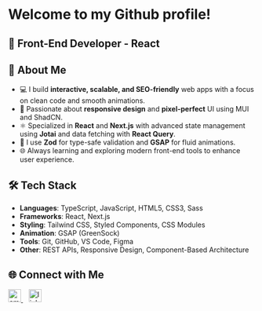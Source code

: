 <h1>Welcome to my Github profile!</h1>

<h2>
  🎯 Front-End Developer - React 
</h2>

## 🚀 About Me

- 💻 I build **interactive, scalable, and SEO-friendly** web apps with a focus on clean code and smooth animations.
- 🎨 Passionate about **responsive design** and **pixel-perfect** UI using MUI and ShadCN.
- ⚛️ Specialized in **React** and **Next.js** with advanced state management using **Jotai** and data fetching with **React Query**.
- 🧪 I use **Zod** for type-safe validation and **GSAP** for fluid animations.
- 🌐 Always learning and exploring modern front-end tools to enhance user experience.



## 🛠️ Tech Stack

- **Languages**: TypeScript, JavaScript, HTML5, CSS3, Sass
- **Frameworks**: React, Next.js
- **Styling**: Tailwind CSS, Styled Components, CSS Modules
- **Animation**: GSAP (GreenSock)
- **Tools**: Git, GitHub, VS Code, Figma
- **Other**: REST APIs, Responsive Design, Component-Based Architecture


## 🌐 Connect with Me

<p align="left">
  <a href="mailto:ghazalasaad124@gmail.com" target="_blank">
    <img src="https://img.icons8.com/ios-filled/30/000000/new-post.png" alt="email icon" width="26"/>
  </a>
  &nbsp;&nbsp;
  <a href="https://www.linkedin.com/in/ghazal-asaad-40a247207" target="_blank">
    <img src="https://img.icons8.com/ios-filled/30/0e76a8/linkedin.png" alt="linkedin icon" width="26"/>
  </a>
</p>



